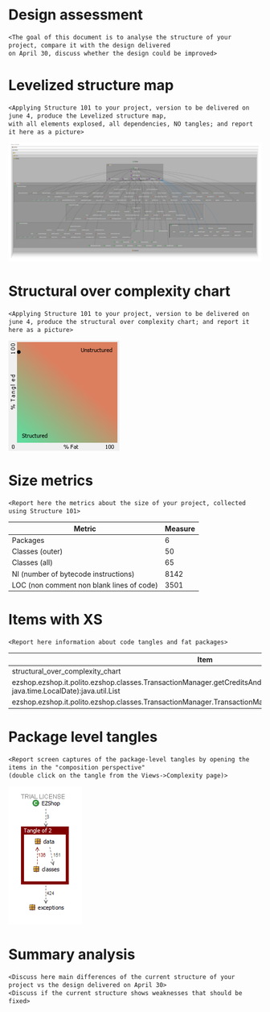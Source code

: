 # Design assessment


```
<The goal of this document is to analyse the structure of your project, compare it with the design delivered
on April 30, discuss whether the design could be improved>
```

# Levelized structure map
```
<Applying Structure 101 to your project, version to be delivered on june 4, produce the Levelized structure map,
with all elements explosed, all dependencies, NO tangles; and report it here as a picture>
```
![LSM](LSM.png)

# Structural over complexity chart
```
<Applying Structure 101 to your project, version to be delivered on june 4, produce the structural over complexity chart; and report it here as a picture>
```
![structural_over_complexity_chart](structural_over_complexity_chart.png)


# Size metrics

```
<Report here the metrics about the size of your project, collected using Structure 101>
```



| Metric                                    | Measure |
| ----------------------------------------- | ------- |
| Packages                                  |    6    |
| Classes (outer)                           |    50   |
| Classes (all)                             |    65   |
| NI (number of bytecode instructions)      |    8142 |
| LOC (non comment non blank lines of code) |    3501 |



# Items with XS

```
<Report here information about code tangles and fat packages>
```

| Item | Tangled | Fat  | Size | XS   |
| ---- | ------- | ---- | ---- | ---- |
| structural_over_complexity_chart | 19% | 5 | 8142 | 1550 |
| ezshop.ezshop.it.polito.ezshop.classes.TransactionManager.getCreditsAndDebits(java.time.LocalDate, java.time.LocalDate):java.util.List | | 19 | 168 | 35 |
| ezshop.ezshop.it.polito.ezshop.classes.TransactionManager.TransactionManager(it.polito.ezshop.data.EZShop):void | | 16 | 360 | 22 |



# Package level tangles

```
<Report screen captures of the package-level tangles by opening the items in the "composition perspective" 
(double click on the tangle from the Views->Complexity page)>
```
![package_level_tangle](package_level_tangle.png)
# Summary analysis
```
<Discuss here main differences of the current structure of your project vs the design delivered on April 30>
<Discuss if the current structure shows weaknesses that should be fixed>
```
